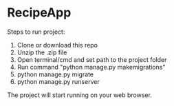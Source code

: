 # RecipeApp

Steps to run project:

1. Clone or download this repo
2. Unzip the .zip file
3. Open terminal/cmd and set path to the project folder
4. Run command "python manage.py makemigrations"
5. python manage.py migrate
6. python manage.py runserver

The project will start running on your web browser.
